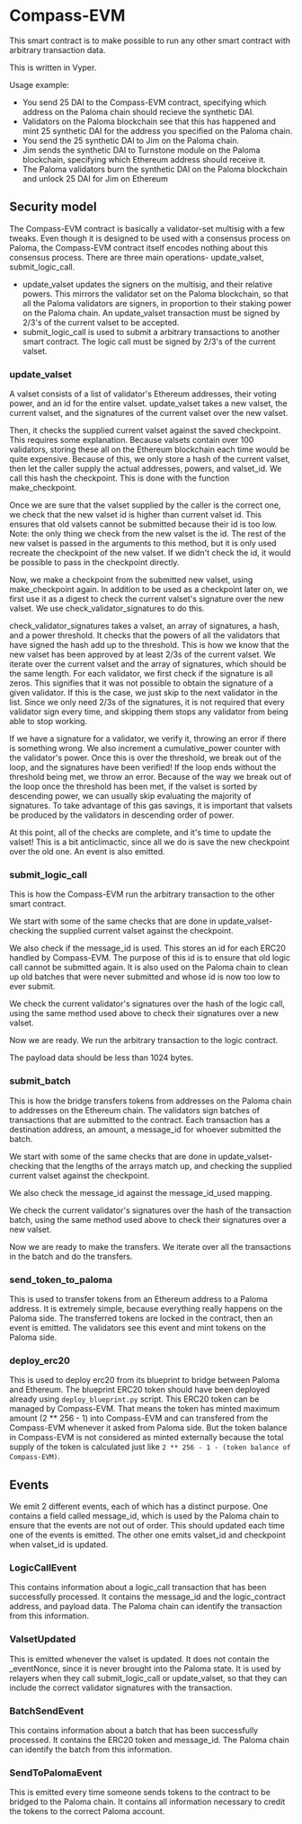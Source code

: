 # Compass-EVM

This smart contract is to make possible to run any other smart contract with arbitrary transaction data.

This is written in Vyper.

Usage example:

- You send 25 DAI to the Compass-EVM contract, specifying which address on the Paloma chain should recieve the synthetic DAI.
- Validators on the Paloma blockchain see that this has happened and mint 25 synthetic DAI for the address you specified on the Paloma chain.
- You send the 25 synthetic DAI to Jim on the Paloma chain.
- Jim sends the synthetic DAI to Turnstone module on the Paloma blockchain, specifying which Ethereum address should receive it.
- The Paloma validators burn the synthetic DAI on the Paloma blockchain and unlock 25 DAI for Jim on Ethereum

## Security model

The Compass-EVM contract is basically a validator-set multisig with a few tweaks. Even though it is designed to be used with a consensus process on Paloma, the Compass-EVM contract itself encodes nothing about this consensus process. There are three main operations- update_valset, submit_logic_call.
- update_valset updates the signers on the multisig, and their relative powers. This mirrors the validator set on the Paloma blockchain, so that all the Paloma validators are signers, in proportion to their staking power on the Paloma chain. An update_valset transaction must be signed by 2/3's of the current valset to be accepted.
- submit_logic_call is used to submit a arbitrary transactions to another smart contract. The logic call must be signed by 2/3's of the current valset.

### update_valset

A valset consists of a list of validator's Ethereum addresses, their voting power, and an id for the entire valset. update_valset takes a new valset, the current valset, and the signatures of the current valset over the new valset.

Then, it checks the supplied current valset against the saved checkpoint. This requires some explanation. Because valsets contain over 100 validators, storing these all on the Ethereum blockchain each time would be quite expensive. Because of this, we only store a hash of the current valset, then let the caller supply the actual addresses, powers, and valset_id. We call this hash the checkpoint. This is done with the function make_checkpoint.

Once we are sure that the valset supplied by the caller is the correct one, we check that the new valset id is higher than current valset id. This ensures that old valsets cannot be submitted because their id is too low. Note: the only thing we check from the new valset is the id. The rest of the new valset is passed in the arguments to this method, but it is only used recreate the checkpoint of the new valset. If we didn't check the id, it would be possible to pass in the checkpoint directly.

Now, we make a checkpoint from the submitted new valset, using make_checkpoint again. In addition to be used as a checkpoint later on, we first use it as a digest to check the current valset's signature over the new valset. We use check_validator_signatures to do this.

check_validator_signatures takes a valset, an array of signatures, a hash, and a power threshold. It checks that the powers of all the validators that have signed the hash add up to the threshold. This is how we know that the new valset has been approved by at least 2/3s of the current valset. We iterate over the current valset and the array of signatures, which should be the same length. For each validator, we first check if the signature is all zeros. This signifies that it was not possible to obtain the signature of a given validator. If this is the case, we just skip to the next validator in the list. Since we only need 2/3s of the signatures, it is not required that every validator sign every time, and skipping them stops any validator from being able to stop working.

If we have a signature for a validator, we verify it, throwing an error if there is something wrong. We also increment a cumulative_power counter with the validator's power. Once this is over the threshold, we break out of the loop, and the signatures have been verified! If the loop ends without the threshold being met, we throw an error. Because of the way we break out of the loop once the threshold has been met, if the valset is sorted by descending power, we can usually skip evaluating the majority of signatures. To take advantage of this gas savings, it is important that valsets be produced by the validators in descending order of power.

At this point, all of the checks are complete, and it's time to update the valset! This is a bit anticlimactic, since all we do is save the new checkpoint over the old one. An event is also emitted.

### submit_logic_call

This is how the Compass-EVM run the arbitrary transaction to the other smart contract.

We start with some of the same checks that are done in update_valset- checking the supplied current valset against the checkpoint.

We also check if the message_id is used. This stores an id for each ERC20 handled by Compass-EVM. The purpose of this id is to ensure that old logic call cannot be submitted again. It is also used on the Paloma chain to clean up old batches that were never submitted and whose id is now too low to ever submit.

We check the current validator's signatures over the hash of the logic call, using the same method used above to check their signatures over a new valset.

Now we are ready. We run the arbitrary transaction to the logic contract.

The payload data should be less than 1024 bytes.

### submit_batch

This is how the bridge transfers tokens from addresses on the Paloma chain to addresses on the Ethereum chain. The validators sign batches of transactions that are submitted to the contract. Each transaction has a destination address, an amount, a message_id for whoever submitted the batch.

We start with some of the same checks that are done in update_valset- checking that the lengths of the arrays match up, and checking the supplied current valset against the checkpoint.

We also check the message_id against the message_id_used mapping.

We check the current validator's signatures over the hash of the transaction batch, using the same method used above to check their signatures over a new valset.

Now we are ready to make the transfers. We iterate over all the transactions in the batch and do the transfers.

### send_token_to_paloma

This is used to transfer tokens from an Ethereum address to a Paloma address. It is extremely simple, because everything really happens on the Paloma side. The transferred tokens are locked in the contract, then an event is emitted. The validators see this event and mint tokens on the Paloma side.

### deploy_erc20

This is used to deploy erc20 from its blueprint to bridge between Paloma and Ethereum. The blueprint ERC20 token should have been deployed already using `deploy_blueprint.py` script. This ERC20 token can be managed by Compass-EVM. That means the token has minted maximum amount (2 ** 256 - 1) into Compass-EVM and can transfered from the Compass-EVM whenever it asked from Paloma side. But the token balance in Compass-EVM is not considered as minted externally because the total supply of the token is calculated just like `2 ** 256 - 1 - (token balance of Compass-EVM)`.

## Events

We emit 2 different events, each of which has a distinct purpose. One contains a field called message_id, which is used by the Paloma chain to ensure that the events are not out of order. This should updated each time one of the events is emitted.
The other one emits valset_id and checkpoint when valset_id is updated.

### LogicCallEvent

This contains information about a logic_call transaction that has been successfully processed. It contains the message_id and the logic_contract address, and payload data. The Paloma chain can identify the transaction from this information.

### ValsetUpdated

This is emitted whenever the valset is updated. It does not contain the _eventNonce, since it is never brought into the Paloma state. It is used by relayers when they call submit_logic_call or update_valset, so that they can include the correct validator signatures with the transaction.

### BatchSendEvent

This contains information about a batch that has been successfully processed. It contains the ERC20 token and message_id. The Paloma chain can identify the batch from this information.

### SendToPalomaEvent

This is emitted every time someone sends tokens to the contract to be bridged to the Paloma chain. It contains all information necessary to credit the tokens to the correct Paloma account.
